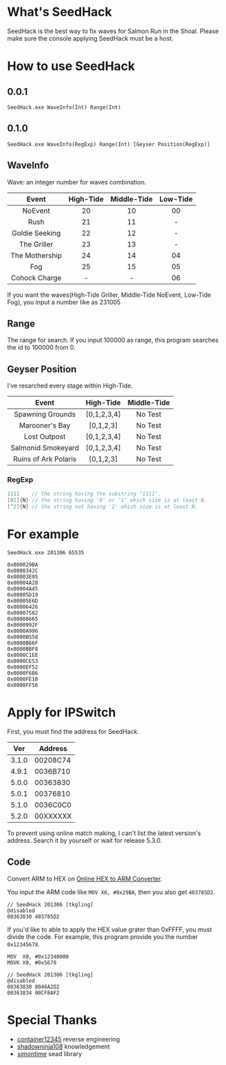 # What's SeedHack
SeedHack is the best way to fix waves for Salmon Run in the Shoal. Please make sure the console applying SeedHack must be a host.

# How to use SeedHack

## 0.0.1
`SeedHack.exe WaveInfo(Int) Range(Int)`

## 0.1.0
`SeedHack.exe WaveInfo(RegExp) Range(Int) [Geyser Position(RegExp)]`

## WaveInfo
Wave: an integer number for waves combination.

| Event | High-Tide | Middle-Tide | Low-Tide |
| :---: | :---: | :---: | :---: |
| NoEvent | 20  | 10  | 00 |
| Rush | 21 | 11 | - |
| Goldie Seeking | 22  | 12 | - |
| The Griller | 23  | 13  | - |
| The Mothership | 24  | 14  | 04 |
| Fog | 25  | 15  | 05  |
| Cohock Charge | -  | -  | 06 |

If you want the waves(High-Tide Griller, Middle-Tide NoEvent, Low-Tide Fog), you input a number like as 231005

## Range

The range for search. If you input 100000 as range, this program searches the id to 100000 from 0.

## Geyser Position

I've resarched every stage within High-Tide.

| Event | High-Tide | Middle-Tide |
| :---: |:---:|:---:|
| Spawning Grounds | [0,1,2,3,4] | No Test |
| Marooner's Bay | [0,1,2,3] | No Test |
| Lost Outpost | [0,1,2,3,4]| No Test |
| Salmonid Smokeyard | [0,1,2,3,4] | No Test|
| Ruins of Ark Polaris | [0,1,2,3] | No Test |

### RegExp

```cpp
1111    // the string having the substring "1111". 
[01]{N} // the string having '0' or '1' which size is at least N.
[^2]{N} // the string not having '2' which size is at least N.

```

# For example 

`SeedHack.exe 201306 65535`

```
0x000029BA
0x0000342C
0x00003E95
0x00004A28
0x00004A45
0x00005D19
0x00005E6D
0x00006426
0x00007582
0x00008665
0x0000992F
0x0000A996
0x0000B558
0x0000B66F
0x0000BBF8
0x0000C1EE
0x0000CE53
0x0000EF52
0x0000F686
0x0000FE10
0x0000FF56
```

# Apply for IPSwitch

First, you must find the address for SeedHack.

| Ver | Address |
| --- |---|
| 3.1.0| 00208C74|
| 4.9.1| 0036B710 |
| 5.0.0 | 00363830 |
| 5.0.1 | 00376810 |
| 5.1.0 | 0036C0C0 |
| 5.2.0 | 00XXXXXX |

To prevent using online match making, I can't list the latest version's address. Search it by yourself or wait for release 5.3.0.

## Code
Convert ARM to HEX on [Online HEX to ARM Converter](http://armconverter.com/).

You input the ARM code like `MOV X0, #0x29BA`, then you also get `403785D2`.

```
// SeedHack 201306 [tkgling]
@disabled
00363830 403785D2
```

If you'd like to able to apply the HEX value grater than 0xFFFF, you must divide the code. For example, this program provide you the number `0x12345678`. 

```
MOV  X0, #0x12340000
MOVK X0, #0x5678
```

```
// SeedHack 201306 [tkgling]
@disabled
00363830 8046A2D2
00363834 00CF8AF2
```

# Special Thanks
* [container12345](https://twitter.com/container12345) reverse engineering
* [shadowninja108](https://github.com/shadowninja108) knowledgement
* [simontime](https://github.com/simontime) sead library

